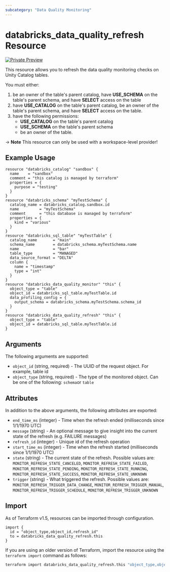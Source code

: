 ```yaml
---
subcategory: "Data Quality Monitoring"
---
```

# databricks_data_quality_refresh Resource
[![Private Preview](https://img.shields.io/badge/Release_Stage-Private_Preview-blueviolet)](https://docs.databricks.com/aws/en/release-notes/release-types)

This resource allows you to refresh the data quality monitoring checks on Unity Catalog tables.

You must either:
1. be an owner of the table's parent catalog, have **USE_SCHEMA** on the table's parent schema, and have **SELECT** access on the table
2. have **USE_CATALOG** on the table's parent catalog, be an owner of the table's parent schema, and have **SELECT** access on the table.
3. have the following permissions:
   - **USE_CATALOG** on the table's parent catalog
   - **USE_SCHEMA** on the table's parent schema
   - be an owner of the table.

-> **Note** This resource can only be used with a workspace-level provider!

## Example Usage
```hcl
resource "databricks_catalog" "sandbox" {
  name    = "sandbox"
  comment = "this catalog is managed by terraform"
  properties = {
    purpose = "testing"
  }
}
resource "databricks_schema" "myTestSchema" {
  catalog_name = databricks_catalog.sandbox.id
  name         = "myTestSchema"
  comment      = "this database is managed by terraform"
  properties = {
    kind = "various"
  }
}
resource "databricks_sql_table" "myTestTable" {
  catalog_name       = "main"
  schema_name        = databricks_schema.myTestSchema.name
  name               = "bar"
  table_type         = "MANAGED"
  data_source_format = "DELTA"
  column {
    name = "timestamp"
    type = "int"
  }
}
resource "databricks_data_quality_monitor" "this" {
  object_type = "table"
  object_id = databricks_sql_table.myTestTable.id
  data_profiling_config = {
    output_schema = databricks_schema.myTestSchema.schema_id
  }
}
resource "databricks_data_quality_refresh" "this" {
  object_type = "table"
  object_id = databricks_sql_table.myTestTable.id
}
```

## Arguments
The following arguments are supported:
* `object_id` (string, required) - The UUID of the request object. For example, table id
* `object_type` (string, required) - The type of the monitored object. Can be one of the following: `schema`or `table`

## Attributes
In addition to the above arguments, the following attributes are exported:
* `end_time_ms` (integer) - Time when the refresh ended (milliseconds since 1/1/1970 UTC)
* `message` (string) - An optional message to give insight into the current state of the refresh (e.g. FAILURE messages)
* `refresh_id` (integer) - Unique id of the refresh operation
* `start_time_ms` (integer) - Time when the refresh started (milliseconds since 1/1/1970 UTC)
* `state` (string) - The current state of the refresh. Possible values are: `MONITOR_REFRESH_STATE_CANCELED`, `MONITOR_REFRESH_STATE_FAILED`, `MONITOR_REFRESH_STATE_PENDING`, `MONITOR_REFRESH_STATE_RUNNING`, `MONITOR_REFRESH_STATE_SUCCESS`, `MONITOR_REFRESH_STATE_UNKNOWN`
* `trigger` (string) - What triggered the refresh. Possible values are: `MONITOR_REFRESH_TRIGGER_DATA_CHANGE`, `MONITOR_REFRESH_TRIGGER_MANUAL`, `MONITOR_REFRESH_TRIGGER_SCHEDULE`, `MONITOR_REFRESH_TRIGGER_UNKNOWN`

## Import
As of Terraform v1.5, resources can be imported through configuration.
```hcl
import {
  id = "object_type,object_id,refresh_id"
  to = databricks_data_quality_refresh.this
}
```

If you are using an older version of Terraform, import the resource using the `terraform import` command as follows:
```sh
terraform import databricks_data_quality_refresh.this "object_type,object_id,refresh_id"
```